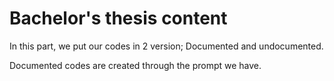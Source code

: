 # Bachelor's thesis content
In this part, we put our codes in 2 version; Documented and undocumented.

Documented codes are created through the prompt we have.

